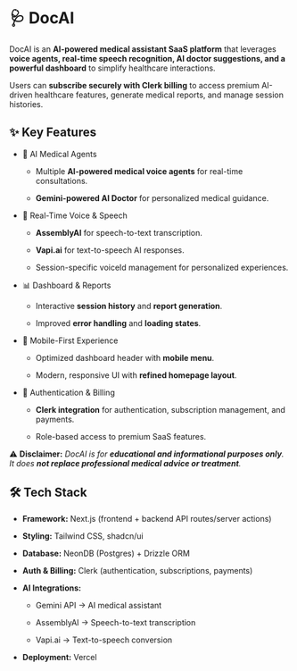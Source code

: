 # 🩺 DocAI

DocAI is an **AI-powered medical assistant SaaS platform** that leverages **voice agents, real-time speech recognition, AI doctor suggestions, and a powerful dashboard** to simplify healthcare interactions.

Users can **subscribe securely with Clerk billing** to access premium AI-driven healthcare features, generate medical reports, and manage session histories.


## ✨ Key Features

- 🤖 AI Medical Agents

    -   Multiple **AI-powered medical voice agents** for real-time consultations.

    -   **Gemini-powered AI Doctor** for personalized medical guidance.     

- 🎤 Real-Time Voice & Speech

    -   **AssemblyAI** for speech-to-text transcription.

    -   **Vapi.ai** for text-to-speech AI responses.    

    -   Session-specific voiceId management for personalized experiences.

- 📊 Dashboard & Reports

    -   Interactive **session history** and **report generation**.

    -   Improved **error handling** and **loading states**.


- 📱 Mobile-First Experience

    -   Optimized dashboard header with **mobile menu**.

    -   Modern, responsive UI with **refined homepage layout**.

- 🔐 Authentication & Billing

    -   **Clerk integration** for authentication, subscription management, and payments.

    -   Role-based access to premium SaaS features.

⚠️ **Disclaimer:** *DocAI is for **educational and informational purposes only**. It does **not replace professional medical advice or treatment**.*

## 🛠️ Tech Stack

-   **Framework:** Next.js (frontend + backend API routes/server actions)

-   **Styling:** Tailwind CSS, shadcn/ui

-   **Database:** NeonDB (Postgres) + Drizzle ORM

-   **Auth & Billing:** Clerk (authentication, subscriptions, payments)

-   **AI Integrations:**

    -   Gemini API → AI medical assistant

    -   AssemblyAI → Speech-to-text transcription

    -   Vapi.ai → Text-to-speech conversion

-   **Deployment:** Vercel
